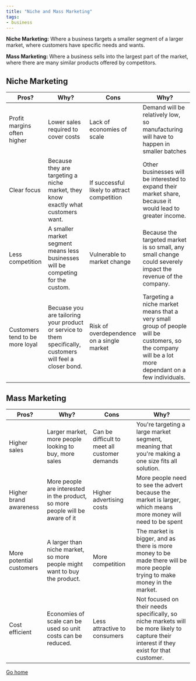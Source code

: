 ```yaml
---
title: "Niche and Mass Marketing"
tags:
- business
---
```


**Niche Marketing:** Where a business targets a smaller segment of a larger market, where customers have specific needs and wants.

**Mass Marketing:** Where a business sells into the largest part of the market, where there are many similar products offered by competitors.

## Niche Marketing

| Pros?                           | Why?                                                                                                       | Cons                                        | Why?                                                                                                                                                   |
|---------------------------------|------------------------------------------------------------------------------------------------------------|---------------------------------------------|--------------------------------------------------------------------------------------------------------------------------------------------------------|
| Profit margins often higher     | Lower sales required to cover costs                                                                        | Lack of economies of scale                  | Demand will be relatively low, so manufacturing will have to happen in smaller batches                                                                 |
| Clear focus                     | Because they are targeting a niche market, they know exactly what customers want.                          | If successful likely to attract competition | Other businesses will be interested to expand their market share, because it would lead to greater income.                                             |
| Less competition                | A smaller market segment means less businesses will be competing for the custom.                           | Vulnerable to market change                 | Because the targeted market is so small, any small change could severely impact the revenue of the company.                                            |
| Customers tend to be more loyal | Becuase you are tailoring your product or service to them specifically, customers will feel a closer bond. | Risk of overdependence on a single market   | Targeting a niche market means that a very small group of people will be customers, so the company will  be a lot more dependant on a few individuals. |

## Mass Marketing

| Pros?                    | Why?                                                                           | Cons                                          | Why?                                                                                                                                     |
|--------------------------|--------------------------------------------------------------------------------|-----------------------------------------------|------------------------------------------------------------------------------------------------------------------------------------------|
| Higher sales             | Larger market, more people looking to buy, more sales                          | Can be difficult to meet all customer demands | You're targeting a large market segment, meaning that you're making a one size fits all solution.                                        |
| Higher brand awareness   | More people are interested in the product, so more people will be aware of it  | Higher advertising costs                      | More people need to see the advert because the market is larger, which means more money will need to be spent                            |
| More potential customers | A larger than niche market, so more people might want to buy the product.      | More competition                              | The market is bigger, and as there is more money to be made there will be more people trying to make money in the market.                |
| Cost efficient           | Economies of scale can be used so unit costs can be reduced.                   | Less attractive to consumers                  | Not focused on their needs specifically, so niche markets will be more likely to capture their interest if they exist for that customer. |

[Go home](/)